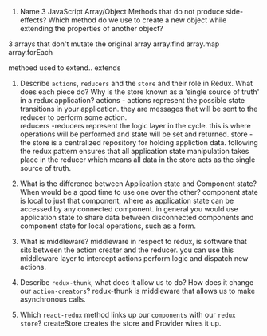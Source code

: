 1.  Name 3 JavaScript Array/Object Methods that do not produce side-effects? Which method do we use to create a new object while extending the properties of another object?

3 arrays that don't mutate the original array
    array.find
    array.map
    array.forEach

methoed used to extend.. extends





1.  Describe `actions`, `reducers` and the `store` and their role in Redux. What does each piece do? Why is the store known as a 'single source of truth' in a redux application?
    actions - actions represent the possible state transitions in your application. they are messages that will be sent to           the reducer to perform some action.  
    reducers -reducers represent the logic layer in the cycle. this is where operations will be performed and state will             be set and returned. 
    store -  the store is a centralized repository for holding appliction data. following the redux pattern ensures that            all application state manipulation takes place in the reducer which means all data in the store acts as the            single source of truth.


1.  What is the difference between Application state and Component state? When would be a good time to use one over the other?
    component state is local to just that component, where as application state can be accessed by any connected component. in general you would use application state to share data between disconnected components and component state for local operations, such as a form.


1.  What is middleware?
    middleware in respect to redux, is  software that sits between the action creater and the reducer. you can use this middleware layer to intercept actions perform logic and dispatch new actions. 


1.  Describe `redux-thunk`, what does it allow us to do? How does it change our `action-creators`?
    redux-thunk is middleware that allows us to make asynchronous calls.


1.  Which `react-redux` method links up our `components` with our `redux store`?
    createStore creates the store and Provider wires it up.